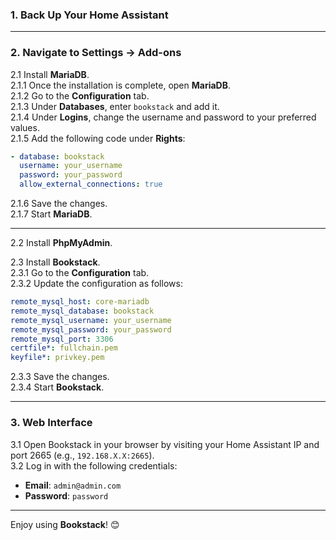 ### 1. Back Up Your Home Assistant

---

### 2. Navigate to Settings → Add-ons  

2.1 Install **MariaDB**.  
2.1.1 Once the installation is complete, open **MariaDB**.  
2.1.2 Go to the **Configuration** tab.  
2.1.3 Under **Databases**, enter `bookstack` and add it.  
2.1.4 Under **Logins**, change the username and password to your preferred values.  
2.1.5 Add the following code under **Rights**:  
```yaml
- database: bookstack
  username: your_username
  password: your_password
  allow_external_connections: true
```
2.1.6 Save the changes.  
2.1.7 Start **MariaDB**.

---

2.2 Install **PhpMyAdmin**.  

2.3 Install **Bookstack**.  
2.3.1 Go to the **Configuration** tab.  
2.3.2 Update the configuration as follows:
```yaml
remote_mysql_host: core-mariadb
remote_mysql_database: bookstack
remote_mysql_username: your_username
remote_mysql_password: your_password
remote_mysql_port: 3306
certfile*: fullchain.pem
keyfile*: privkey.pem
```
2.3.3 Save the changes.  
2.3.4 Start **Bookstack**.

---

### 3. Web Interface  
3.1 Open Bookstack in your browser by visiting your Home Assistant IP and port 2665 (e.g., `192.168.X.X:2665`).  
3.2 Log in with the following credentials:  
- **Email**: `admin@admin.com`  
- **Password**: `password`  

---

Enjoy using **Bookstack**! 😊


